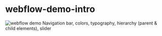 # webflow-demo-intro
![webflow demo](https://user-images.githubusercontent.com/94074831/158086660-9cadcec8-c2d2-4116-9bfd-a45cf42cfae8.JPG)
Navigation bar, colors, typography, hierarchy (parent & child elements), slider
